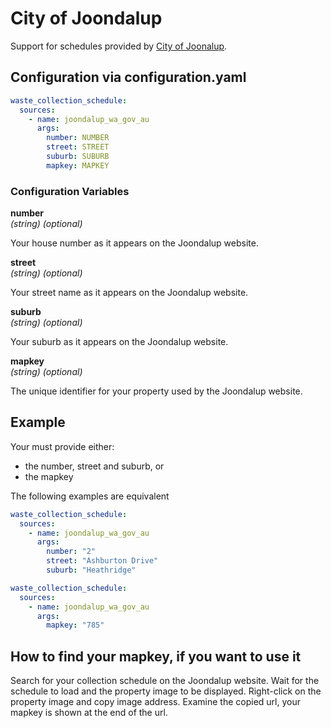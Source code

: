 # City of Joondalup

Support for schedules provided by [City of Joonalup](https://www.joondalup.wa.gov.au/residents/waste-and-recycling/residential-bin-collections).

## Configuration via configuration.yaml

```yaml
waste_collection_schedule:
  sources:
    - name: joondalup_wa_gov_au
      args:
        number: NUMBER
        street: STREET
        suburb: SUBURB
        mapkey: MAPKEY
```

### Configuration Variables

**number**  
*(string) (optional)*

Your house number as it appears on the Joondalup website.

**street**  
*(string) (optional)*

Your street name as it appears on the Joondalup website.

**suburb**  
*(string) (optional)*

Your suburb as it appears on the Joondalup website.

**mapkey**  
*(string) (optional)*

The unique identifier for your property used by the Joondalup website.


## Example

Your must provide either:
 - the number, street and suburb, or
 - the mapkey

The following examples are equivalent

```yaml
waste_collection_schedule:
  sources:
    - name: joondalup_wa_gov_au
      args:
        number: "2"
        street: "Ashburton Drive"
        suburb: "Heathridge"
```

```yaml
waste_collection_schedule:
  sources:
    - name: joondalup_wa_gov_au
      args:
        mapkey: "785"
```

## How to find your mapkey, if you want to use it
Search for your collection schedule on the Joondalup website. Wait for the schedule to load and the property image to be displayed. Right-click on the property image and copy image address. Examine the copied url, your mapkey is shown at the end of the url.


